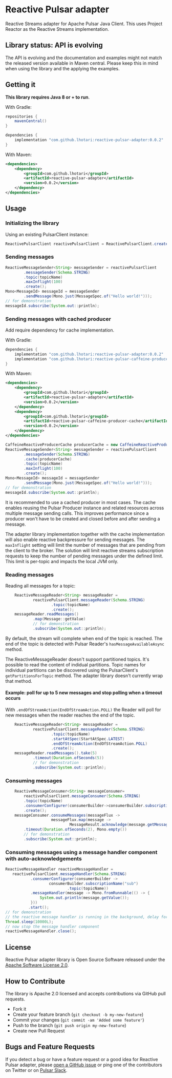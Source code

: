 # Reactive Pulsar adapter

Reactive Streams adapter for Apache Pulsar Java Client.
This uses Project Reactor as the Reactive Streams implementation.

## Library status: API is evolving

The API is evolving and the documentation and examples might not match the released version available in Maven central.
Please keep this in mind when using the library and the applying the examples.

## Getting it

**This library requires Java 8 or + to run**.

With Gradle:

```groovy
repositories {
    mavenCentral()
}

dependencies {
    implementation "com.github.lhotari:reactive-pulsar-adapter:0.0.2"
}
```

With Maven:
```xml
<dependencies>
    <dependency>
        <groupId>com.github.lhotari</groupId>
        <artifactId>reactive-pulsar-adapter</artifactId> 
        <version>0.0.2</version>
    </dependency>
</dependencies>
```

## Usage

### Initializing the library

Using an existing PulsarClient instance:

```java
ReactivePulsarClient reactivePulsarClient = ReactivePulsarClient.create(pulsarClient);
```

### Sending messages

```java
ReactiveMessageSender<String> messageSender = reactivePulsarClient
        .messageSender(Schema.STRING)
        .topic(topicName)
        .maxInflight(100)
        .create();
Mono<MessageId> messageId = messageSender
        .sendMessage(Mono.just(MessageSpec.of("Hello world!")));
// for demonstration
messageId.subscribe(System.out::println);
```

### Sending messages with cached producer

Add require dependency for cache implementation. 

With Gradle:
```groovy
dependencies {
    implementation "com.github.lhotari:reactive-pulsar-adapter:0.0.2"
    implementation "com.github.lhotari:reactive-pulsar-caffeine-producer-cache:0.0.2"
}
```

With Maven:
```xml
<dependencies>
    <dependency>
        <groupId>com.github.lhotari</groupId>
        <artifactId>reactive-pulsar-adapter</artifactId> 
        <version>0.0.2</version>
    </dependency>
    <dependency>
        <groupId>com.github.lhotari</groupId>
        <artifactId>reactive-pulsar-caffeine-producer-cache</artifactId>
        <version>0.0.2</version>
    </dependency>
</dependencies>
```

```java
CaffeineReactiveProducerCache producerCache = new CaffeineReactiveProducerCache();
ReactiveMessageSender<String> messageSender = reactivePulsarClient
        .messageSender(Schema.STRING)
        .cache(producerCache)
        .topic(topicName)
        .maxInflight(100)
        .create();
Mono<MessageId> messageId = messageSender
        .sendMessage(Mono.just(MessageSpec.of("Hello world!")));
// for demonstration
messageId.subscribe(System.out::println);
```

It is recommended to use a cached producer in most cases. The cache enables reusing the Pulsar Producer instance and related resources across multiple message sending calls.
This improves performance since a producer won't have to be created and closed before and after sending a message.

The adapter library implementation together with the cache implementation will also enable reactive backpressure for sending messages. The `maxInflight` setting will limit the number of messages that are pending from the client to the broker. The solution will limit reactive streams subscription requests to keep the number of pending messages under the defined limit. This limit is per-topic and impacts the local JVM only. 


### Reading messages

Reading all messages for a topic:
```java
    ReactiveMessageReader<String> messageReader =
            reactivePulsarClient.messageReader(Schema.STRING)
                    .topic(topicName)
                    .create();
    messageReader.readMessages()
            .map(Message::getValue)
            // for demonstration
            .subscribe(System.out::println);
```
By default, the stream will complete when end of the topic is reached. The end of the topic is detected with Pulsar Reader's `hasMessageAvailableAsync` method.


The ReactiveMessageReader doesn't support partitioned topics. It's possible to read the content of indidual partitions. Topic names for individual partitions can be discovered using the PulsarClient's `getPartitionsForTopic` method. The adapter library doesn't currently wrap that method.

#### Example: poll for up to 5 new messages and stop polling when a timeout occurs 

With `.endOfStreamAction(EndOfStreamAction.POLL)` the Reader will poll for new messages when the reader reaches the end of the topic.

```java
    ReactiveMessageReader<String> messageReader =
            reactivePulsarClient.messageReader(Schema.STRING)
                    .topic(topicName)
                    .startAtSpec(StartAtSpec.LATEST)
                    .endOfStreamAction(EndOfStreamAction.POLL)
                    .create();
    messageReader.readMessages().take(5)
            .timeout(Duration.ofSeconds(5))
            // for demonstration
            .subscribe(System.out::println);

```

### Consuming messages

```java
    ReactiveMessageConsumer<String> messageConsumer=
        reactivePulsarClient.messageConsumer(Schema.STRING)
        .topic(topicName)
        .consumerConfigurer(consumerBuilder->consumerBuilder.subscriptionName("sub"))
        .create();
    messageConsumer.consumeMessages(messageFlux ->
                    messageFlux.map(message ->
                            MessageResult.acknowledge(message.getMessageId(), message.getValue())))
        .timeout(Duration.ofSeconds(2), Mono.empty())
        // for demonstration
        .subscribe(System.out::println);
```

### Consuming messages using a message handler component with auto-acknowledgements

```java
ReactiveMessageHandler reactiveMessageHandler =
   reactivePulsarClient.messageHandler(Schema.STRING)
           .consumerConfigurer(consumerBuilder ->
                   consumerBuilder.subscriptionName("sub")
                           .topic(topicName))
           .messageHandler(message -> Mono.fromRunnable(() -> {
               System.out.println(message.getValue());
           }))
          .start();
// for demonstration
// the reactive message handler is running in the background, delay for 10 seconds
Thread.sleep(10000L);
// now stop the message handler component
reactiveMessageHandler.close();
```

## License

Reactive Pulsar adapter library is Open Source Software released under the [Apache Software License 2.0](www.apache.org/licenses/LICENSE-2.0).


## How to Contribute

The library is Apache 2.0 licensed and accepts contributions via GitHub pull requests.

* Fork it
* Create your feature branch (`git checkout -b my-new-feature`)
* Commit your changes (`git commit -am 'Added some feature'`)
* Push to the branch (`git push origin my-new-feature`)
* Create new Pull Request

##  Bugs and Feature Requests

If you detect a bug or have a feature request or a good idea for Reactive Pulsar adapter, please [open a GitHub issue](https://github.com/lhotari/reactive-pulsar/issues/new) or ping one of the contributors on Twitter or on [Pulsar Slack](https://pulsar.apache.org/en/contact/).